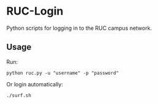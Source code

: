 # RUC-Login
Python scripts for logging in to the RUC campus network.


## Usage

Run:

    python ruc.py -u "username" -p "password"

Or login automatically:

    ./surf.sh
    
